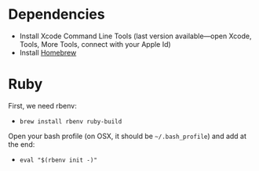 # Dependencies

* Install Xcode Command Line Tools (last version available—open Xcode, Tools, More Tools, connect with your Apple Id)
* Install [Homebrew](http://brew.sh)

# Ruby

First, we need rbenv:

* `brew install rbenv ruby-build`

Open your bash profile (on OSX, it should be `~/.bash_profile`) and add at the end:

* `eval "$(rbenv init -)"`
